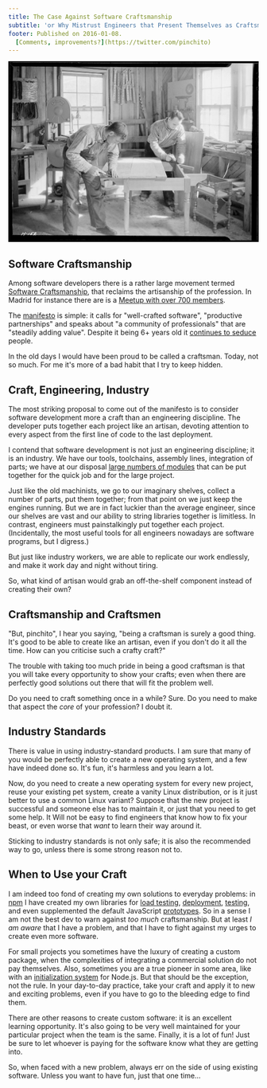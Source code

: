 ```yaml
---
title: The Case Against Software Craftsmanship
subtitle: 'or Why Mistrust Engineers that Present Themselves as Craftsmen'
footer: Published on 2016-01-08.
  [Comments, improvements?](https://twitter.com/pinchito)
---
```


![Picture credit: [Lewis Hine](https://commons.wikimedia.org/wiki/File:%22Shop_of_the_Woodcrafters_and_Carvers,_Gatlinburg,_Tennessee._Besides_making_fine_furniture,_these_two_craftsmen_turn..._-_NARA_-_532771.jpg)](pics/craftsmen.jpg "Shop of the Woodcrafters and Carvers, Gatlinburg, Tennessee. Besides making fine furniture, these two craftsmen turn out interesting souvenirs, etc.")

## Software Craftsmanship

Among software developers there is a rather large movement termed
[Software Craftsmanship](https://en.wikipedia.org/wiki/Software_craftsmanship),
that reclaims the artisanship of the profession.
In Madrid for instance there are is a
[Meetup with over 700 members](http://www.meetup.com/es/madswcraft/).

The [manifesto](http://manifesto.softwarecraftsmanship.org/)
is simple:
it calls for "well-crafted software", "productive partnerships"
and speaks about "a community of professionals"
that are "steadily adding value".
Despite it being 6+ years old it
[continues to seduce](http://manifesto.softwarecraftsmanship.org/metrics)
people.

In the old days I would have been proud to be called a craftsman.
Today, not so much.
For me it's more of a bad habit that I try to keep hidden.

## Craft, Engineering, Industry

The most striking proposal to come out of the manifesto is to consider software development
more a craft than an engineering discipline.
The developer puts together each project like an artisan,
devoting attention to every aspect from the first line of code
to the last deployment.

I contend that software development is not just an engineering discipline;
it is an industry.
We have our tools, toolchains, assembly lines, integration of parts;
we have at our disposal [large numbers of modules](http://modulecounts.com/)
that can be put together for the quick job and for the large project.

Just like the old machinists,
we go to our imaginary shelves,
collect a number of parts,
put them together;
from that point on we just keep the engines running.
But we are in fact luckier than the average engineer,
since our shelves are vast and our ability to string libraries together is limitless.
In contrast, engineers must painstalkingly put together each project.
(Incidentally, the most useful tools for all engineers nowadays are software programs,
but I digress.)

But just like industry workers,
we are able to replicate our work endlessly,
and make it work day and night without tiring.

So, what kind of artisan would grab an off-the-shelf component
instead of creating their own?

## Craftsmanship and Craftsmen

"But, pinchito", I hear you saying,
"being a craftsman is surely a good thing.
It's good to be able to create like an artisan,
even if you don't do it all the time.
How can you criticise such a crafty craft?"

The trouble with taking too much pride in being a good craftsman
is that you will take every opportunity to show your crafts;
even when there are perfectly good solutions out there
that will fit the problem well.

Do you need to craft something once in a while?
Sure.
Do you need to make that aspect the _core_ of your profession?
I doubt it.

## Industry Standards

There is value in using industry-standard products.
I am sure that many of you would be perfectly able to create a new operating system,
and a few have indeed done so.
It's fun, it's harmless and you learn a lot.

Now, do you need to create a new operating system for every new project,
reuse your existing pet system,
create a vanity Linux distribution,
or is it just better to use a common Linux variant?
Suppose that the new project is successful and someone else has to maintain it,
or just that you need to get some help.
It Will not be easy to find engineers that know how to fix your beast,
or even worse that _want_ to learn their way around it.

Sticking to industry standards is not only safe;
it is also the recommended way to go,
unless there is some strong reason not to.

## When to Use your Craft

I am indeed too fond of creating my own solutions to everyday problems:
in [npm](https://www.npmjs.com/~alexfernandez)
I have created my own libraries for
[load testing](https://www.npmjs.com/package/loadtest),
[deployment](https://www.npmjs.com/package/deployment),
[testing](https://www.npmjs.com/package/testing),
and even supplemented the default JavaScript
[prototypes](https://www.npmjs.com/package/prototypes).
So in a sense I am not the best dev to warn against _too much_ craftsmanship.
But at least _I am aware_ that I have a problem,
and that I have to fight against my urges to create even more software.

For small projects you sometimes have the luxury of creating a custom package,
when the complexities of integrating a commercial solution do not pay themselves.
Also, sometimes you are a true pioneer in some area,
like with an [initialization system](https://www.npmjs.com/package/inits)
for Node.js.
But that should be the exception, not the rule.
In your day-to-day practice,
take your craft and apply it to new and exciting problems,
even if you have to go to the bleeding edge to find them.

There are other reasons to create custom software:
it is an excellent learning opportunity.
It's also going to be very well maintained for your particular project
when the team is the same.
Finally, it is a lot of fun!
Just be sure to let whoever is paying for the software
know what they are getting into.

So, when faced with a new problem,
always err on the side of using existing software.
Unless you want to have fun,
just that one time…

